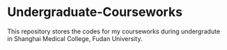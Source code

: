 # Undergraduate-Courseworks
This repository stores the codes for my courseworks during undergradute in Shanghai Medical College, Fudan University.
